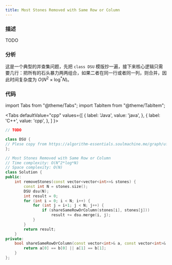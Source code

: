 ```yaml
---
title: Most Stones Removed with Same Row or Column
---
```


### 描述

TODO

### 分析

这是一个典型的并查集问题，先把 `class DSU` 模版抄一遍，接下来核心逻辑只需要几行：把所有的石头暴力两两组合，如果二者在同一行或者同一列，则合并，因此时间复杂度为 $O(N^2 \times \log^* N)$。

### 代码

import Tabs from "@theme/Tabs";
import TabItem from "@theme/TabItem";

<Tabs
defaultValue="cpp"
values={[
{ label: 'Java', value: 'java', },
{ label: 'C++', value: 'cpp', },
]
}>
<TabItem value="java">

```java
// TODO
```

</TabItem>
<TabItem value="cpp">

```cpp
class DSU {
// Plese copy from https://algorithm-essentials.soulmachine.me/graph/ufs/#union-by-rank
};

// Most Stones Removed with Same Row or Column
// Time complexity: O(N^2*log*N)
// Space complexity: O(N)
class Solution {
public:
    int removeStones(const vector<vector<int>>& stones) {
        const int N = stones.size();
        DSU dsu(N);
        int result = 0;
        for (int i = 0; i < N; i++) {
            for (int j = i+1; j < N; j++) {
                if (shareSameRowOrColumn(stones[i], stones[j]))
                    result += dsu.merge(i, j);
            }
        }
        return result;
    }
private:
    bool shareSameRowOrColumn(const vector<int>& a, const vector<int>& b) {
        return a[0] == b[0] || a[1] == b[1];
    }
};
```

</TabItem>
</Tabs>
